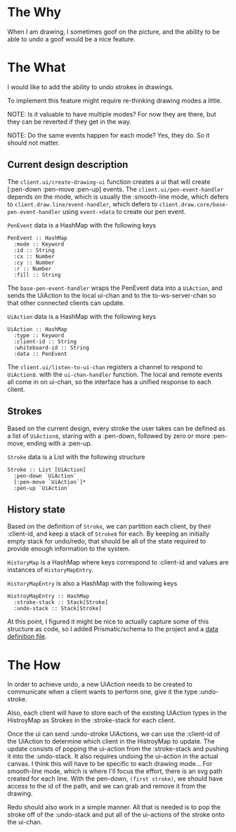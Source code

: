 # The Why

When I am drawing, I sometimes goof on the picture, and the ability to be able
to undo a goof would be a nice feature.

# The What

I would like to add the ability to undo strokes in drawings.

To implement this feature might require re-thinking drawing modes a little.

NOTE: Is it valuable to have multiple modes? For now they are there, but they
can be reverted if they get in the way.

NOTE: Do the same events happen for each mode? Yes, they do. So it should not 
matter.

## Current design description

The `client.ui/create-drawing-ui` function creates a ui that will create 
[:pen-down :pen-move :pen-up] events.
The `client.ui/pen-event-handler` depends on the mode, which is usually
the :smooth-line mode, which defers to `client.draw.line/event-handler`,
which defers to `client.draw.core/base-pen-event-handler` using `event->data`
to create our pen event.

`PenEvent` data is a HashMap with the following keys

```
PenEvent :: HashMap
  :mode :: Keyword
  :id :: String
  :cx :: Number
  :cy :: Number
  :r :: Number
  :fill :: String
```

The `base-pen-event-handler` wraps the PenEvent data into a `UiAction`, and
sends the UiAction to the local ui-chan and to the to-ws-server-chan so that
other connected clients can update.

`UiAction` data is a HashMap with the following keys

```
UiAction :: HashMap
  :type :: Keyword
  :client-id :: String
  :whiteboard-id :: String
  :data :: PenEvent
```

The `client.ui/listen-to-ui-chan` registers a channel to respond to `UiAction`s.
with the `ui-chan-handler` function. The local and remote events all come in
on ui-chan, so the interface has a unified response to each client.

## Strokes

Based on the current design, every stroke the user takes can be defined as
a list of `UiAction`s, staring with a :pen-down, followed by zero or more
:pen-move, ending with a :pen-up.

`Stroke` data is a List with the following structure

```
Stroke :: List [UiAction]
  :pen-down `UiAction`
  [:pen-move `UiAction`]*
  :pen-up `UiAction`
```

## History state

Based on the definition of `Stroke`, we can partition each client, by their
:client-id, and keep a stack of `Stroke`s for each. By keeping an initially
empty stack for undo/redo, that should be all of the state required to provide
enough information to the system.

`HistoryMap` is a HashMap where keys correspond to :client-id and values
are instances of `HistoryMapEntry`.

`HistoryMapEntry` is also a HashMap with the following keys

```
HistroyMapEntry :: HashMap
  :stroke-stack :: Stack[Stroke]
  :undo-stack :: Stack[Stroke]
```

At this point, I figured it might be nice to actually capture some of this
structure as code, so I added Prismatic/schema to the project and a [data definition file](../src/web_whiteboard/client/schema/core.cljc).

# The How

In order to achieve undo, a new UiAction needs to be created to communicate
when a client wants to perform one, give it the type :undo-stroke.

Also, each client will have to store each of the existing UiAction types
in the HistroyMap as Strokes in the :stroke-stack for each client.

Once the ui can send :undo-stroke UiActions, we can use the :client-id of
the UiAction to determine which client in the HistroyMap to update. The update
consists of popping the ui-action from the :stroke-stack and pushing it
into the :undo-stack. It also requires undoing the ui-action in the actual
canvas. I think this will have to be specific to each drawing mode... For
smooth-line mode, which is where I'll focus the effort, there is an svg path
created for each line. With the pen-down, `(first stroke)`, we should have
access to the id of the path, and we can grab and remove it from the drawing.

Redo should also work in a simple manner. All that is needed is to pop the 
stroke off of the :undo-stack and put all of the ui-actions of the stroke
onto the ui-chan.
